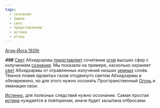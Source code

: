 ```yaml
---
tags:
  - сознание
  - Земля
  - свет
  - представление
  - истина
  - огонь
---
```


[Агни-Йога 1929г](https://127.0.0.1:4002/agni/1929)

___498___
[Свет](../../../tags/#[свет](../../../tags/#свет)) Абхидхармы [представляет](../../../tags/#представление) сочетание [огня](../../../tags/#огонь) высших сфер с излучением [сознания](../../../tags/#[сознание](../../../tags/#сознание)). Мы показали на примере, насколько охраняет [свет](../../../tags/#свет) Абхидхармы от отравленных излучений низших [земных](../../../tags/#Земля) слоёв. Тёмное пламя ядовитых газов отодвинуто светом Абхидхармы и обезврежено, но для этого нужно осознать Пространственный [Огонь](../../../tags/#огонь) и эманации свои.   

[Истинно](../../../tags/#[истина](../../../tags/#истина)), для полезных следствий нужно осознание. Самая простая [истина](../../../tags/#истина) нуждается в повторении, иначе будет засыпана отбросами.